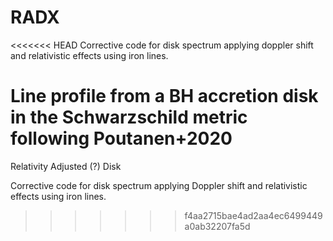 # RADX
<<<<<<< HEAD
Corrective code for disk spectrum applying doppler shift and relativistic effects using iron lines.

Line profile from a BH accretion disk in the Schwarzschild metric following Poutanen+2020
=======
Relativity Adjusted (?) Disk 


Corrective code for disk spectrum applying Doppler shift and relativistic effects using iron lines.
>>>>>>> f4aa2715bae4ad2aa4ec6499449a0ab32207fa5d
